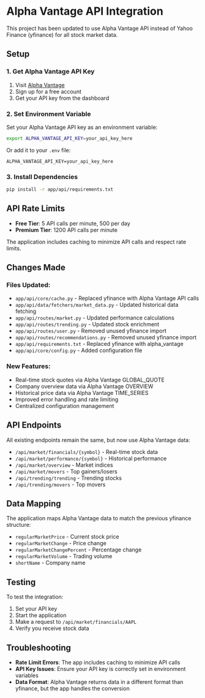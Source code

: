 # Alpha Vantage API Integration

This project has been updated to use Alpha Vantage API instead of Yahoo Finance (yfinance) for all stock market data.

## Setup

### 1. Get Alpha Vantage API Key

1. Visit [Alpha Vantage](https://www.alphavantage.co/support/#api-key)
2. Sign up for a free account
3. Get your API key from the dashboard

### 2. Set Environment Variable

Set your Alpha Vantage API key as an environment variable:

```bash
export ALPHA_VANTAGE_API_KEY=your_api_key_here
```

Or add it to your `.env` file:

```
ALPHA_VANTAGE_API_KEY=your_api_key_here
```

### 3. Install Dependencies

```bash
pip install -r app/api/requirements.txt
```

## API Rate Limits

- **Free Tier**: 5 API calls per minute, 500 per day
- **Premium Tier**: 1200 API calls per minute

The application includes caching to minimize API calls and respect rate limits.

## Changes Made

### Files Updated:
- `app/api/core/cache.py` - Replaced yfinance with Alpha Vantage API calls
- `app/api/data/fetchers/market_data.py` - Updated historical data fetching
- `app/api/routes/market.py` - Updated performance calculations
- `app/api/routes/trending.py` - Updated stock enrichment
- `app/api/routes/user.py` - Removed unused yfinance import
- `app/api/routes/recommendations.py` - Removed unused yfinance import
- `app/api/requirements.txt` - Replaced yfinance with alpha_vantage
- `app/api/core/config.py` - Added configuration file

### New Features:
- Real-time stock quotes via Alpha Vantage GLOBAL_QUOTE
- Company overview data via Alpha Vantage OVERVIEW
- Historical price data via Alpha Vantage TIME_SERIES
- Improved error handling and rate limiting
- Centralized configuration management

## API Endpoints

All existing endpoints remain the same, but now use Alpha Vantage data:

- `/api/market/financials/{symbol}` - Real-time stock data
- `/api/market/performance/{symbol}` - Historical performance
- `/api/market/overview` - Market indices
- `/api/market/movers` - Top gainers/losers
- `/api/trending/trending` - Trending stocks
- `/api/trending/movers` - Top movers

## Data Mapping

The application maps Alpha Vantage data to match the previous yfinance structure:

- `regularMarketPrice` - Current stock price
- `regularMarketChange` - Price change
- `regularMarketChangePercent` - Percentage change
- `regularMarketVolume` - Trading volume
- `shortName` - Company name

## Testing

To test the integration:

1. Set your API key
2. Start the application
3. Make a request to `/api/market/financials/AAPL`
4. Verify you receive stock data

## Troubleshooting

- **Rate Limit Errors**: The app includes caching to minimize API calls
- **API Key Issues**: Ensure your API key is correctly set in environment variables
- **Data Format**: Alpha Vantage returns data in a different format than yfinance, but the app handles the conversion 